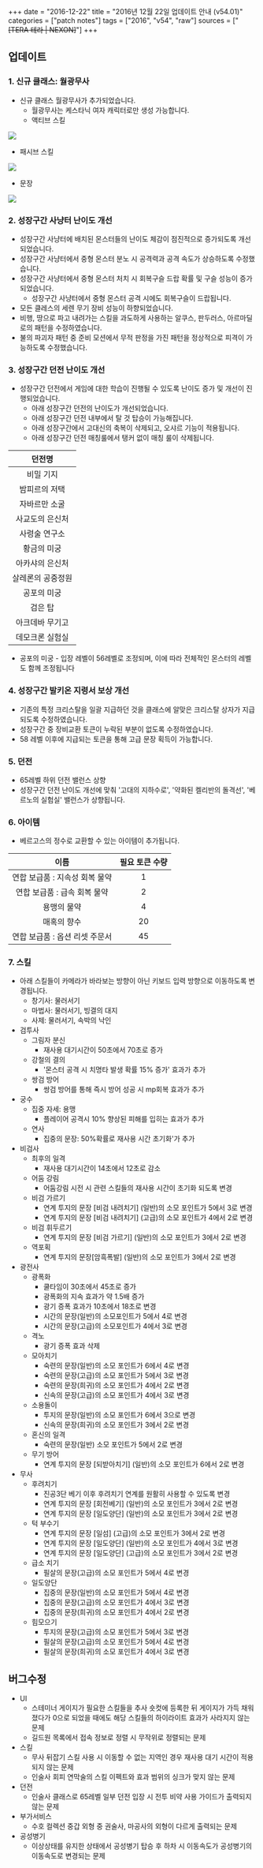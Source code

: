 +++
date = "2016-12-22"
title = "2016년 12월 22일 업데이트 안내 (v54.01)"
categories = ["patch notes"]
tags = ["2016", "v54", "raw"]
sources = ["~~[TERA 테라 | NEXON]~~"]
+++

[1]: /images/patch/v54-01_1.png
[2]: /images/patch/v54-01_2.png
[3]: /images/patch/v54-01_3.png

## 업데이트

### **1.** 신규 클래스: 월광무사 
- 신규 클래스 월광무사가 추가되었습니다.
  - 월광무사는 케스타닉 여자 캐릭터로만 생성 가능합니다.
  - 액티브 스킬

![][1]

  - 패시브 스킬

![][2]

  - 문장

![][3]

### **2.** 성장구간 사냥터 난이도 개선 
- 성장구간 사냥터에 배치된 몬스터들의 난이도 체감이 점진적으로 증가되도록 개선되었습니다.
- 성장구간 사냥터에서 중형 몬스터 분노 시 공격력과 공격 속도가 상승하도록 수정했습니다.
- 성장구간 사냥터에서 중형 몬스터 처치 시 회복구슬 드랍 확률 및 구슬 성능이 증가되었습니다.
  - 성장구간 사냥터에서 중형 몬스터 공격 시에도 회복구슬이 드랍됩니다.
- 모든 클레스의 세렌 무기 장비 성능이 하향되었습니다.
- 비행, 땅으로 파고 내려가는 스킬을 과도하게 사용하는 알쿠스, 판두러스, 아르마딜로의 패턴을 수정하였습니다.
- 불의 파괴자 패턴 중 준비 모션에서 무적 판정을 가진 패턴을 정상적으로 피격이 가능하도록 수정했습니다.

### **3.** 성장구간 던전 난이도 개선 
- 성장구간 던전에서 게임에 대한 학습이 진행될 수 있도록 난이도 증가 및 개선이 진행되었습니다.
  - 아래 성장구간 던전의 난이도가 개선되었습니다.
  - 아래 성장구간 던전 내부에서 탈 것 탑승이 가능해집니다.
  - 아래 성장구간에서 고대신의 축복이 삭제되고, 오샤르 기능이 적용됩니다.
  - 아래 성장구간 던전 매칭룰에서 탱커 없이 매칭 룰이 삭제됩니다.

| 던전명 |
| :-: |
| 비밀 기지 |
| 밤피르의 저택 |
| 자바르만 소굴 |
| 사교도의 은신처 |
| 사령술 연구소 |
| 황금의 미궁 |
| 아카샤의 은신처 |
| 살레론의 공중정원 |
| 공포의 미궁 |
| 검은 탑 |
| 아크데바 무기고 |
| 데모크론 실험실 |

  - 공포의 미궁 - 입장 레벨이 56레벨로 조정되며, 이에 따라 전체적인 몬스터의 레벨도 함께 조정됩니다 

### **4.** 성장구간 발키온 지령서 보상 개선 
- 기존의 특정 크리스탈을 일괄 지급하던 것을 클래스에 알맞은 크리스탈 상자가 지급되도록 수정하였습니다.
- 성장구간 중 장비교환 토큰이 누락된 부분이 없도록 수정하였습니다.
- 58 레벨 이후에 지급되는 토큰을 통해 고급 문장 획득이 가능합니다.

### **5.** 던전
- 65레벨 하위 던전 밸런스 상향 
- 성장구간 던전 난이도 개선에 맞춰 '고대의 지하수로', '약화된 켈리반의 돌격선', '베르노의 실험실' 밸런스가 상향됩니다.

### **6.** 아이템
- 베르고스의 정수로 교환할 수 있는 아이템이 추가됩니다.

| 이름 | 필요 토큰 수량 |
| :-: | :-: |
| 연합 보급품 : 지속성 회복 물약 | 1 |
| 연합 보급품 : 급속 회복 물약 | 2 |
| 용맹의 물약 | 4 |
| 매혹의 향수 | 20 |
| 연합 보급품 : 옵션 리셋 주문서 | 45 |

### **7.** 스킬
- 아래 스킬들이 카메라가 바라보는 방향이 아닌 키보드 입력 방향으로 이동하도록 변경됩니다.
  - 창기사: 물러서기
  - 마법사: 물러서기, 빙결의 대지 
  - 사제: 물러서기, 속박의 낙인 
- 검투사
  - 그림자 분신
    - 재사용 대기시간이 50초에서 70초로 증가 
  - 강철의 결의
    - '몬스터 공격 시 치명타 발생 확률 15% 증가' 효과가 추가 
  - 쌍검 방어
    - 쌍검 방어를 통해 즉시 방어 성공 시 mp회복 효과가 추가 
- 궁수
  - 집중 자세: 용맹
    - 플레이어 공격시 10% 향상된 피해를 입히는 효과가 추가 
  - 연사
    - 집중의 문장: 50%확률로 재사용 시간 초기화'가 추가 
- 비검사
  - 최후의 일격
    - 재사용 대기시간이 14초에서 12초로 감소 
  - 어둠 강림
    - 어둠강림 시전 시 관련 스킬들의 재사용 시간이 초기화 되도록 변경 
  - 비검 가르기
    - 연계 투지의 문장 [비검 내려치기] (일반)의 소모 포인트가 5에서 3로 변경
    - 연계 투지의 문장 [비검 내려치기] (고급)의 소모 포인트가 4에서 2로 변경 
  - 비검 휘두르기
    - 연계 투지의 문장 [비검 가르기] (일반)의 소모 포인트가 3에서 2로 변경 
  - 역포획
    - 연계 투지의 문장[암흑폭발] (일반)의 소모 포인트가 3에서 2로 변경 
- 광전사
  - 광폭화
    - 쿨타임이 30초에서 45초로 증가 
    - 광폭화의 지속 효과가 약 1.5배 증가 
    - 광기 증폭 효과가 10초에서 18초로 변경 
    - 시간의 문장(일반)의 소모포인트가 5에서 4로 변경 
    - 시간의 문장(고급)의 소모포인트가 4에서 3로 변경 
  - 격노
    - 광기 증폭 효과 삭제 
  - 모아치기
    - 숙련의 문장(일반)의 소모 포인트가 6에서 4로 변경 
    - 숙련의 문장(고급)의 소모 포인트가 5에서 3로 변경 
    - 숙련의 문장(희귀)의 소모 포인트가 4에서 2로 변경 
    - 신속의 문장(고급)의 소모 포인트가 4에서 3로 변경 
  - 소용돌이
    - 투지의 문장(일반)의 소모 포인트가 6에서 3으로 변경 
    - 신속의 문장(희귀)의 소모 포인트가 3에서 2로 변경 
  - 혼신의 일격
    - 숙련의 문장(일반) 소모 포인트가 5에서 2로 변경 
  - 무기 방어
    - 연계 투지의 문장 [되받아치기] (일반)의 소모 포인트가 6에서 2로 변경 
- 무사
  - 후려치기
    - 진공3단 베기 이후 후려치기 연계를 원활히 사용할 수 있도록 변경 
    - 연계 투지의 문장 [회전베기] (일반)의 소모 포인트가 3에서 2로 변경 
    - 연계 투지의 문장 [일도양단] (일반)의 소모 포인트가 3에서 2로 변경 
  - 턱 부수기
    - 연계 투지의 문장 [일섬] (고급)의 소모 포인트가 3에서 2로 변경 
    - 연계 투지의 문장 [일도양단] (일반)의 소모 포인트가 4에서 3로 변경 
    - 연계 투지의 문장 [일도양단] (고급)의 소모 포인트가 3에서 2로 변경 
  - 급소 치기
    - 필살의 문장(고급)의 소모 포인트가 5에서 4로 변경 
  - 일도양단
    - 집중의 문장(일반)의 소모 포인트가 5에서 4로 변경 
    - 집중의 문장(고급)의 소모 포인트가 4에서 3로 변경 
    - 집중의 문장(희귀)의 소모 포인트가 4에서 2로 변경 
  - 힘모으기
    - 투지의 문장(고급)의 소모 포인트가 5에서 3로 변경 
    - 필살의 문장(고급)의 소모 포인트가 5에서 4로 변경 
    - 필살의 문장(희귀)의 소모 포인트가 4에서 3로 변경

## 버그수정

- UI
  - 스테미너 게이지가 필요한 스킬들을 추사 숏컷에 등록한 뒤 게이지가 가득 채워졌다가 0으로 되었을 때에도 해당 스킬들의 하이라이트 효과가 사라지지 않는 문제 
  - 길드원 목록에서 접속 정보로 정렬 시 무작위로 정렬되는 문제 
- 스킬
  - 무사 뒤잡기 스킬 사용 시 이동할 수 없는 지역인 경우 재사용 대기 시간이 적용되지 않는 문제 
  - 인술사 회피 연막술의 스킬 이펙트와 효과 범위의 싱크가 맞지 않는 문제 
- 던전
  - 인술사 클래스로 65레벨 일부 던전 입장 시 전투 비약 사용 가이드가 출력되지 않는 문제 
- 부가서비스
  - 수호 컬렉션 중갑 외형 중 권술사, 마공사의 외형이 다르게 출력되는 문제 
- 공성병기
  - 이상상태를 유지한 상태에서 공성병기 탑승 후 하차 시 이동속도가 공성병기의 이동속도로 변경되는 문제 

